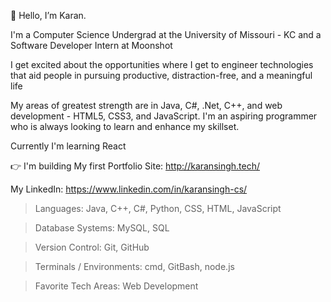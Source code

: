 👋 Hello, I’m Karan.

I'm a Computer Science Undergrad at the University of Missouri - KC and a Software Developer Intern at Moonshot

I get excited about the opportunities where I get to engineer technologies that aid people in pursuing productive, distraction-free, and a meaningful life

My areas of greatest strength are in Java, C#, .Net, C++, and web development - HTML5, CSS3, and JavaScript. I'm an aspiring programmer who is always looking to learn and enhance my skillset.

Currently I'm learning React

👉 I'm building My first Portfolio Site: http://karansingh.tech/

My LinkedIn: https://www.linkedin.com/in/karansingh-cs/

> Languages: 
   Java, C++, C#, Python, CSS, HTML, JavaScript
    
> Database Systems: 
   MySQL, SQL
   
> Version Control: 
   Git, GitHub

> Terminals / Environments: 
   cmd, GitBash, node.js

> Favorite Tech Areas: 
   Web Development
